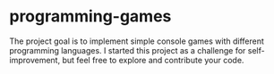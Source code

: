 # programming-games

The project goal is to implement simple console games with different programming languages. I started this project as a challenge for self-improvement, but feel free to explore and contribute your code.
